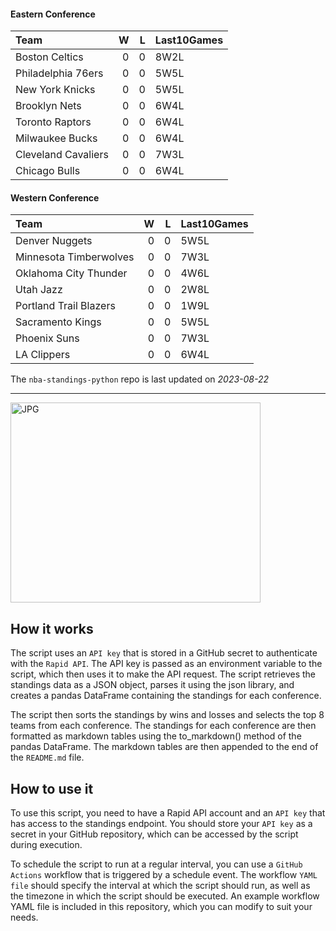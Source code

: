 #### Eastern Conference

| Team                |   W |   L | Last10Games   |
|:--------------------|----:|----:|:--------------|
| Boston Celtics      |   0 |   0 | 8W2L          |
| Philadelphia 76ers  |   0 |   0 | 5W5L          |
| New York Knicks     |   0 |   0 | 5W5L          |
| Brooklyn Nets       |   0 |   0 | 6W4L          |
| Toronto Raptors     |   0 |   0 | 6W4L          |
| Milwaukee Bucks     |   0 |   0 | 6W4L          |
| Cleveland Cavaliers |   0 |   0 | 7W3L          |
| Chicago Bulls       |   0 |   0 | 6W4L          |

#### Western Conference

| Team                   |   W |   L | Last10Games   |
|:-----------------------|----:|----:|:--------------|
| Denver Nuggets         |   0 |   0 | 5W5L          |
| Minnesota Timberwolves |   0 |   0 | 7W3L          |
| Oklahoma City Thunder  |   0 |   0 | 4W6L          |
| Utah Jazz              |   0 |   0 | 2W8L          |
| Portland Trail Blazers |   0 |   0 | 1W9L          |
| Sacramento Kings       |   0 |   0 | 5W5L          |
| Phoenix Suns           |   0 |   0 | 7W3L          |
| LA Clippers            |   0 |   0 | 6W4L          |

The `nba-standings-python` repo is last updated on *2023-08-22*

---
<img alt="JPG" src="https://www.logodesignlove.com/images/classic/nba-logo.jpg" width="400" height="320" />

## How it works
The script uses an `API key` that is stored in a GitHub secret to authenticate with the `Rapid API`. The API key is passed as an environment variable to the script, which then uses it to make the API request. The script retrieves the standings data as a JSON object, parses it using the json library, and creates a pandas DataFrame containing the standings for each conference.

The script then sorts the standings by wins and losses and selects the top 8 teams from each conference. The standings for each conference are then formatted as markdown tables using the to_markdown() method of the pandas DataFrame. The markdown tables are then appended to the end of the `README.md` file.

## How to use it
To use this script, you need to have a Rapid API account and an `API key` that has access to the standings endpoint. You should store your `API key` as a secret in your GitHub repository, which can be accessed by the script during execution.

To schedule the script to run at a regular interval, you can use a `GitHub Actions` workflow that is triggered by a schedule event. The workflow `YAML file` should specify the interval at which the script should run, as well as the timezone in which the script should be executed. An example workflow YAML file is included in this repository, which you can modify to suit your needs.
